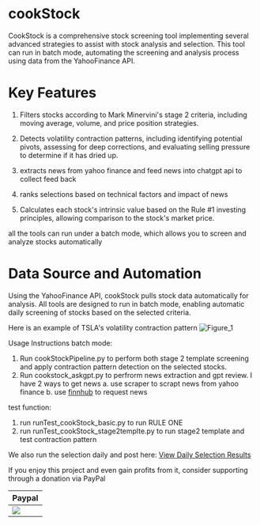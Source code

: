 # cookStock
CookStock is a comprehensive stock screening tool implementing several advanced strategies to assist with stock analysis and selection. This tool can run in batch mode, automating the screening and analysis process using data from the YahooFinance API.

# Key Features

1. Filters stocks according to Mark Minervini's stage 2 criteria, including moving average, volume, and price position strategies.

2. Detects volatility contraction patterns, including identifying potential pivots, assessing for deep corrections, and evaluating selling pressure to determine if it has dried up.

3. extracts news from yahoo finance and feed news into chatgpt api to collect feed back

4. ranks selections based on technical factors and impact of news

4. Calculates each stock's intrinsic value based on the Rule #1 investing principles, allowing comparison to the stock's market price.



all the tools can run under a batch mode, which allows you to screen and analyze stocks automatically

# Data Source and Automation
Using the YahooFinance API, cookStock pulls stock data automatically for analysis. All tools are designed to run in batch mode, enabling automatic daily screening of stocks based on the selected criteria.

Here is an example of TSLA's volatility contraction pattern
![Figure_1](https://user-images.githubusercontent.com/25359807/114505746-b0be2700-9be5-11eb-9347-dbcc2351158f.png)

Usage Instructions
batch mode:
1. Run cookStockPipeline.py to perform both stage 2 template screening and apply contraction pattern detection on the selected stocks.
2. Run cookstock_askgpt.py to perfrorm news extraction and gpt review.
   I have 2 ways to get news
   a. use scraper to scrapt news from yahoo finance
   b. use [finnhub](https://github.com/Finnhub-Stock-API/finnhub-python) to request news

test function:
1. run runTest_cookStock_basic.py to run RULE ONE
2. run runTest_cookStock_stage2templte.py to run stage2 template and test contraction pattern


We also run the selection daily and post here:
[View Daily Selection Results](./results/README.md)

If you enjoy this project and even gain profits from it, consider supporting through a donation via PayPal

| **Paypal** |
|------------|
| [![](https://www.paypalobjects.com/en_US/i/btn/btn_donateCC_LG.gif)](https://www.paypal.com/paypalme/JJandSean/10/?locale.x=en_US&currency_code=USD) |
